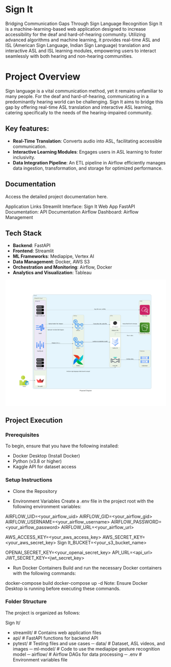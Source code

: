 # Sign It
Bridging Communication Gaps Through Sign Language Recognition
Sign It is a machine-learning-based web application designed to increase accessibility for the deaf and hard-of-hearing community. Utilizing advanced algorithms and machine learning, it provides real-time ASL and ISL (American Sign Language, Indian Sign Language) translation and interactive ASL and ISL learning modules, empowering users to interact seamlessly with both hearing and non-hearing communities.

# Project Overview
Sign language is a vital communication method, yet it remains unfamiliar to many people. For the deaf and hard-of-hearing, communicating in a predominantly hearing world can be challenging. Sign It aims to bridge this gap by offering real-time ASL translation and interactive ASL learning, catering specifically to the needs of the hearing-impaired community.

## Key features:

- **Real-Time Translation**: Converts audio into ASL, facilitating accessible communication.
- **Interactive Learning Modules**: Engages users in ASL learning to foster inclusivity.
- **Data Integration Pipeline**: An ETL pipeline in Airflow efficiently manages data ingestion, transformation, and storage for optimized performance.

## Documentation
Access the detailed project documentation here.

Application Links
Streamlit Interface: Sign It Web App
FastAPI Documentation: API Documentation
Airflow Dashboard: Airflow Management

## Tech Stack
- **Backend**: FastAPI
- **Frontend**: Streamlit
- **ML Frameworks**: Mediapipe, Vertex AI
- **Data Management**: Docker, AWS S3
- **Orchestration and Monitoring**: Airflow, Docker 
- **Analytics and Visualization**: Tableau

![Architecture Diagram](/architecture_diagrams/proposed_diagram.png)


## Project Execution

### Prerequisites
To begin, ensure that you have the following installed:

- Docker Desktop (Install Docker)
- Python (v3.8 or higher)
- Kaggle API for dataset access


### Setup Instructions
- Clone the Repository

- Environment Variables Create a .env file in the project root with the following environment variables:

AIRFLOW_UID=<your_airflow_uid>
AIRFLOW_GID=<your_airflow_gid>
AIRFLOW_USERNAME=<your_airflow_username>
AIRFLOW_PASSWORD=<your_airflow_password>
AIRFLOW_URL=<your_airflow_url>

AWS_ACCESS_KEY=<your_aws_access_key>
AWS_SECRET_KEY=<your_aws_secret_key>
Sign It_BUCKET=<your_s3_bucket_name>

OPENAI_SECRET_KEY=<your_openai_secret_key>
API_URL=<api_url>
JWT_SECRET_KEY=<jwt_secret_key>

- Run Docker Containers Build and run the necessary Docker containers with the following commands:

docker-compose build
docker-compose up -d
Note: Ensure Docker Desktop is running before executing these commands.

### Folder Structure
The project is organized as follows:

Sign It/
- streamlit/      # Contains web application files
-  api/            # FastAPI functions for backend API
- pytest/         # Testing files and use cases
─ data/           # Dataset, ASL videos, and images
─ ml-model/       # Code to use the mediapipe gesture recognition model
─ airflow/        # Airflow DAGs for data processing
─ .env            # Environment variables file




